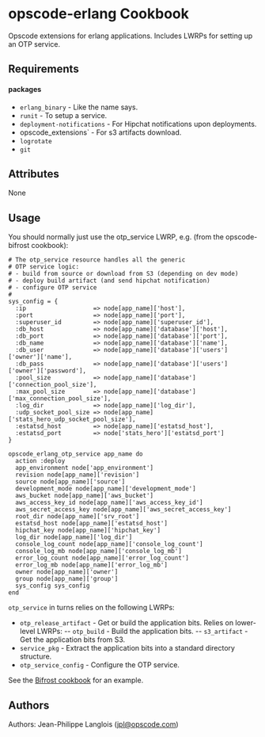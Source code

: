 opscode-erlang Cookbook
=======================
Opscode extensions for erlang applications. Includes LWRPs for setting up
an OTP service.


Requirements
------------

#### packages
- `erlang_binary` - Like the name says.
- `runit` - To setup a service.
- `deployment-notifications` - For Hipchat notifications upon deployments.
- opscode_extensions` - For s3 artifacts download.
- `logrotate`
- `git`


Attributes
----------
None


Usage
-----
You should normally just use the otp_service LWRP, e.g. (from the opscode-bifrost cookbook):
```
# The otp_service resource handles all the generic
# OTP service logic:
# - build from source or download from S3 (depending on dev mode)
# - deploy build artifact (and send hipchat notification)
# - configure OTP service
#
sys_config = {
  :ip                   => node[app_name]['host'],
  :port                 => node[app_name]['port'],
  :superuser_id         => node[app_name]['superuser_id'],
  :db_host              => node[app_name]['database']['host'],
  :db_port              => node[app_name]['database']['port'],
  :db_name              => node[app_name]['database']['name'],
  :db_user              => node[app_name]['database']['users']['owner']['name'],
  :db_pass              => node[app_name]['database']['users']['owner']['password'],
  :pool_size            => node[app_name]['database']['connection_pool_size'],
  :max_pool_size        => node[app_name]['database']['max_connection_pool_size'],
  :log_dir              => node[app_name]['log_dir'],
  :udp_socket_pool_size => node[app_name]['stats_hero_udp_socket_pool_size'],
  :estatsd_host         => node[app_name]['estatsd_host'],
  :estatsd_port         => node['stats_hero']['estatsd_port']
}

opscode_erlang_otp_service app_name do
  action :deploy
  app_environment node['app_environment']
  revision node[app_name]['revision']
  source node[app_name]['source']
  development_mode node[app_name]['development_mode']
  aws_bucket node[app_name]['aws_bucket']
  aws_access_key_id node[app_name]['aws_access_key_id']
  aws_secret_access_key node[app_name]['aws_secret_access_key']
  root_dir node[app_name]['srv_root']
  estatsd_host node[app_name]['estatsd_host']
  hipchat_key node[app_name]['hipchat_key']
  log_dir node[app_name]['log_dir']
  console_log_count node[app_name]['console_log_count']
  console_log_mb node[app_name]['console_log_mb']
  error_log_count node[app_name]['error_log_count']
  error_log_mb node[app_name]['error_log_mb']
  owner node[app_name]['owner']
  group node[app_name]['group']
  sys_config sys_config
end
```

`otp_service` in turns relies on the following LWRPs:
- `otp_release_artifact` - Get or build the application bits. Relies on lower-level LWRPs:
-- `otp_build` - Build the application bits.
-- `s3_artifact` - Get the application bits from S3.
- `service_pkg` - Extract the application bits into a standard directory structure.
- `otp_service_config` - Configure the OTP service.

See the [Bifrost cookbook](https://github.com/opscode-cookbooks/opscode-bifrost/) for an example.


Authors
-------------------
Authors: Jean-Philippe Langlois (<jpl@opscode.com>)
